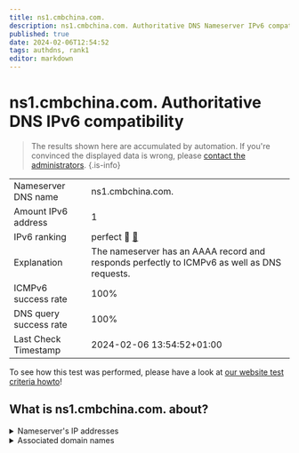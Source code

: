 ```yaml
---
title: ns1.cmbchina.com.
description: ns1.cmbchina.com. Authoritative DNS Nameserver IPv6 compatibility
published: true
date: 2024-02-06T12:54:52
tags: authdns, rank1
editor: markdown
---
```


# ns1.cmbchina.com. Authoritative DNS IPv6 compatibility

> The results shown here are accumulated by automation. If you're convinced the displayed data is wrong, please [contact the administrators](/howto/chat). 
{.is-info}




|   |   |
| - | - |
| Nameserver DNS name | ns1.cmbchina.com.
| Amount IPv6 address | 1
| IPv6 ranking | perfect :1st_place_medal: [🔗](/howto/ranking) |
| Explanation | The nameserver has an AAAA record and responds perfectly to ICMPv6 as well as DNS requests. |
| ICMPv6 success rate | 100%|
| DNS query success rate | 100% |
| Last Check Timestamp | 2024-02-06 13:54:52+01:00 |

To see how this test was performed, please have a look at [our website test criteria howto](/howto/testcriteria/authdns)!


## What is ns1.cmbchina.com. about?




<details>
<summary>Nameserver's IP addresses</summary>

240e:6b1:420:100::88

</details>



<details>
<summary>Associated domain names</summary>

www.cmbchina.com

</details>
